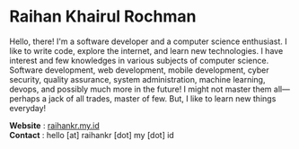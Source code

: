 # Raihan Khairul Rochman

Hello, there! I'm a software developer and a computer science enthusiast. I like to write code, explore the internet, and learn new technologies. I have interest and few knowledges in various subjects of computer science. Software development, web development, mobile development, cyber security, quality assurance, system administration, machine learning, devops, and possibly much more in the future! I might not master them all&mdash;perhaps a jack of all trades, master of few. But, I like to learn new things everyday!

**Website**&nbsp;: [raihankr.my.id](https://www.raihankr.my.id)  
**Contact**&nbsp;: hello [at] raihankr [dot] my [dot] id
